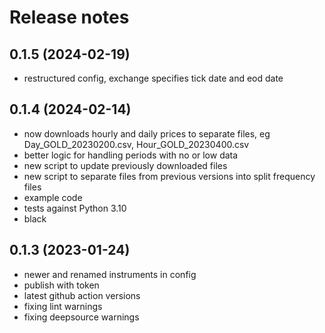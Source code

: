 # Release notes

## 0.1.5 (2024-02-19)
* restructured config, exchange specifies tick date and eod date
 
## 0.1.4 (2024-02-14)
* now downloads hourly and daily prices to separate files, eg Day_GOLD_20230200.csv, Hour_GOLD_20230400.csv
* better logic for handling periods with no or low data
* new script to update previously downloaded files
* new script to separate files from previous versions into split frequency files
* example code
* tests against Python 3.10
* black
 
## 0.1.3 (2023-01-24)
* newer and renamed instruments in config
* publish with token
* latest github action versions
* fixing lint warnings
* fixing deepsource warnings
